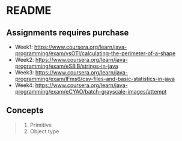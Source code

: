# README

## Assignments requires purchase

- Week1: https://www.coursera.org/learn/java-programming/exam/vsOTl/calculating-the-perimeter-of-a-shape
- Week2: https://www.coursera.org/learn/java-programming/exam/eS8iB/strings-in-java
- Week3: https://www.coursera.org/learn/java-programming/exam/lFms6/csv-files-and-basic-statistics-in-java
- Week4: https://www.coursera.org/learn/java-programming/exam/eCYAO/batch-grayscale-images/attempt


## Concepts

>1. Primitive 
>2. Object type           
